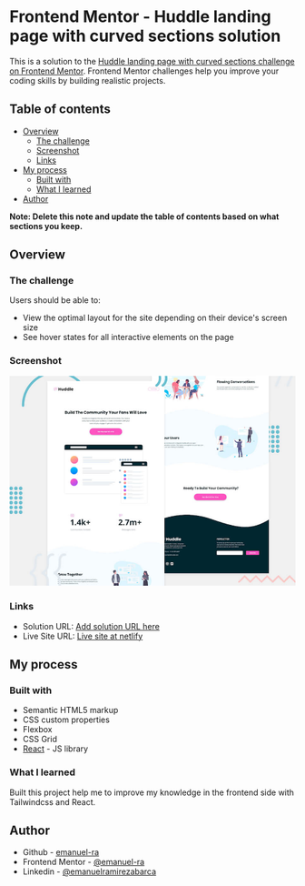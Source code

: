 # Frontend Mentor - Huddle landing page with curved sections solution

This is a solution to the [Huddle landing page with curved sections challenge on Frontend Mentor](https://www.frontendmentor.io/challenges/huddle-landing-page-with-curved-sections-5ca5ecd01e82137ec91a50f2). Frontend Mentor challenges help you improve your coding skills by building realistic projects. 

## Table of contents

- [Overview](#overview)
  - [The challenge](#the-challenge)
  - [Screenshot](#screenshot)
  - [Links](#links)
- [My process](#my-process)
  - [Built with](#built-with)
  - [What I learned](#what-i-learned)
- [Author](#author)

**Note: Delete this note and update the table of contents based on what sections you keep.**

## Overview

### The challenge

Users should be able to:

- View the optimal layout for the site depending on their device's screen size
- See hover states for all interactive elements on the page

### Screenshot

![](./design/desktop-preview.jpg)


### Links

- Solution URL: [Add solution URL here](https://your-solution-url.com)
- Live Site URL: [Live site at netlify](https://stalwart-taffy-c8d6f8.netlify.app/)

## My process

### Built with

- Semantic HTML5 markup
- CSS custom properties
- Flexbox
- CSS Grid
- [React](https://reactjs.org/) - JS library

### What I learned

Built this project help me to improve my knowledge in the frontend side with Tailwindcss and React.

## Author

- Github - [emanuel-ra](https://github.com/emanuel-ra/)
- Frontend Mentor - [@emanuel-ra](https://www.frontendmentor.io/profile/emanuel-ra)
- Linkedin - [@emanuelramirezabarca](https://www.linkedin.com/in/emanuelramirezabarca/)
